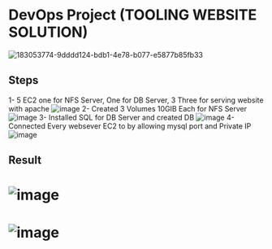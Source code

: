 # DevOps Project (TOOLING WEBSITE SOLUTION)
![183053774-9dddd124-bdb1-4e78-b077-e5877b85fb33](https://github.com/user-attachments/assets/42eb748d-01f4-462b-aab6-4c4b14e29bd5)
## Steps
 1- 5 EC2 one for NFS Server, One for DB Server, 3 Three for serving website with apache ![image](https://github.com/user-attachments/assets/88895fda-9355-44a3-a7c7-e4b6e84854d6)
 2- Created 3 Volumes 10GIB Each for NFS Server ![image](https://github.com/user-attachments/assets/3747b3e8-e344-4f3a-9ad7-4b639eae7b39)
 3- Installed SQL for DB Server and created DB
 ![image](https://github.com/user-attachments/assets/f60e94cb-54f4-4229-90da-dffc13900481)
 4- Connected Every websever EC2 to by allowing mysql port and Private IP 
 ![image](https://github.com/user-attachments/assets/a4e2e03f-6312-453f-82d1-be334d3d3204)

## Result
 # ![image](https://github.com/user-attachments/assets/83403909-ad35-4cd8-9426-1c7efc901e86)
 # ![image](https://github.com/user-attachments/assets/af2e5a0c-7a07-4689-bb60-491fe9a2d699)
